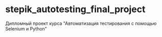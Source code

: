 # stepik_autotesting_final_project
Дипломный проект курса "Автоматизация тестирования с помощью Selenium и Python"

